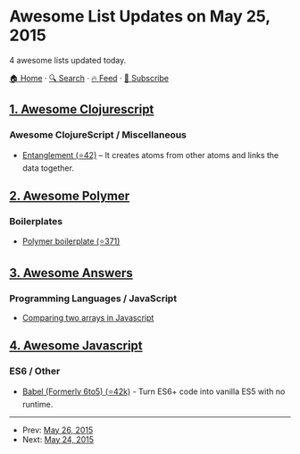 # Awesome List Updates on May 25, 2015

4 awesome lists updated today.

[🏠 Home](/README.md) · [🔍 Search](https://www.trackawesomelist.com/search/) · [🔥 Feed](https://www.trackawesomelist.com/rss.xml) · [📮 Subscribe](https://trackawesomelist.us17.list-manage.com/subscribe?u=d2f0117aa829c83a63ec63c2f&id=36a103854c)



## [1. Awesome Clojurescript](/content/hantuzun/awesome-clojurescript/README.md)

### Awesome ClojureScript / Miscellaneous

*   [Entanglement (⭐42)](https://github.com/Frozenlock/entanglement) – It creates atoms from other atoms and links the data together.

## [2. Awesome Polymer](/content/Granze/awesome-polymer/README.md)

### Boilerplates

*   [Polymer boilerplate (⭐371)](https://github.com/webcomponents/polymer-boilerplate)

## [3. Awesome Answers](/content/cyberglot/awesome-answers/README.md)

### Programming Languages / JavaScript

*   [Comparing two arrays in Javascript](http://stackoverflow.com/a/14853974/1766338)

## [4. Awesome Javascript](/content/sorrycc/awesome-javascript/README.md)

### ES6 / Other

*   [Babel (Formerly 6to5) (⭐42k)](https://github.com/babel/babel) - Turn ES6+ code into vanilla ES5 with no runtime.

---

- Prev: [May 26, 2015](/content/2015/05/26/README.md)
- Next: [May 24, 2015](/content/2015/05/24/README.md)